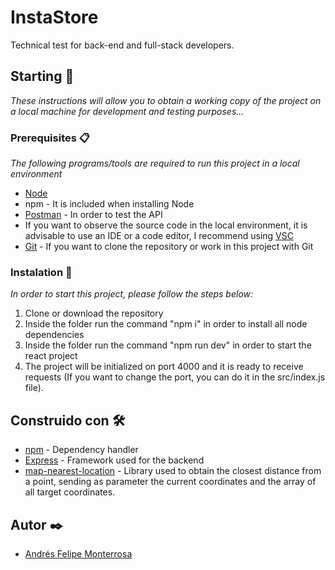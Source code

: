 # InstaStore
Technical test for back-end and full-stack developers.
 
## Starting 🚀

_These instructions will allow you to obtain a working copy of the project on a local machine for development and testing purposes..._

### Prerequisites 📋

_The following programs/tools are required to run this project in a local environment_

* [Node](https://nodejs.org/en/download/)
* npm - It is included when installing Node
* [Postman](https://www.postman.com/downloads/) - In order to test the API 
* If you want to observe the source code in the local environment, it is advisable to use an IDE or a code editor, I recommend using [VSC](https://code.visualstudio.com)
* [Git](https://git-scm.com/downloads) - If you want to clone the repository or work in this project with Git

### Instalation 🔧

_In order to start this project, please follow the steps below:_

1. Clone or download the repository
2. Inside the folder run the command "npm i" in order to install all node dependencies
3. Inside the folder run the command "npm run dev" in order to start the react project
4. The project will be initialized on port 4000 and it is ready to receive requests (If you want to change the port, you can do it in the src/index.js file).

## Construido con 🛠️

* [npm](https://www.npmjs.com) - Dependency handler
* [Express](https://expressjs.com/es/) - Framework used for the backend
* [map-nearest-location](https://www.npmjs.com/package/map-nearest-location) - Library used to obtain the closest distance from a point, sending as parameter the current coordinates and the array of all target coordinates.

## Autor ✒️

* [Andrés Felipe Monterrosa](https://www.linkedin.com/in/andres-felipe-monterrosa-alarcon)

